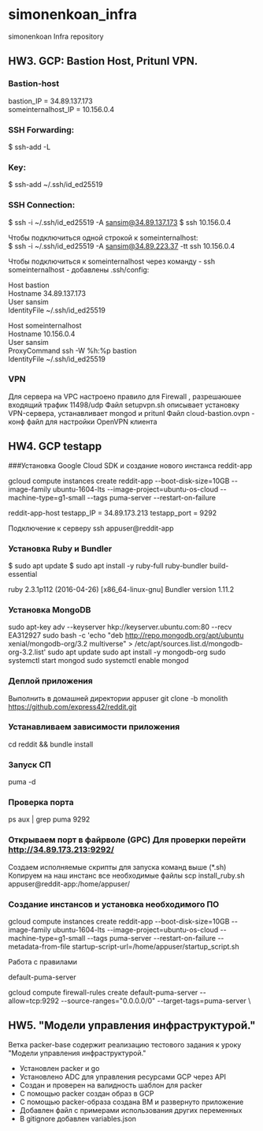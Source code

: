 # simonenkoan_infra
simonenkoan Infra repository

## HW3. GCP: Bastion Host, Pritunl VPN.

### Bastion-host
  bastion_IP = 34.89.137.173  
  someinternalhost_IP = 10.156.0.4

### SSH Forwarding:
$ ssh-add -L

### Key:
$ ssh-add ~/.ssh/id_ed25519

### SSH Connection:
$ ssh -i ~/.ssh/id_ed25519 -A sansim@34.89.137.173
$ ssh 10.156.0.4

  Чтобы подключиться одной строкой к someinternalhost:  
  $ ssh -i ~/.ssh/id_ed25519 -A sansim@34.89.223.37 -tt ssh 10.156.0.4  

Чтобы подключиться к someinternalhost через команду - ssh someinternalhost - добавлены .ssh/config:

   Host bastion  
   Hostname 34.89.137.173  
   User sansim  
   IdentityFile ~/.ssh/id_ed25519  

  Host someinternalhost  
  Hostname 10.156.0.4  
  User sansim  
  ProxyCommand ssh -W %h:%p bastion  
  IdentityFile ~/.ssh/id_ed25519

### VPN
Для сервера на VPC настроено правило для Firewall , разрешаюшее входящий трафик 11498/udp
Файл setupvpn.sh описывает установку VPN-сервера, устанавливает mongod и pritunl
Файл cloud-bastion.ovpn -  конф файл для настройки OpenVPN клиента

## HW4. GCP testapp
###Установка Google Cloud SDK и создание нового инстанса reddit-app

gcloud compute instances create reddit-app --boot-disk-size=10GB --image-family ubuntu-1604-lts --image-project=ubuntu-os-cloud --machine-type=g1-small --tags puma-server --restart-on-failure

reddit-app-host
testapp_IP = 34.89.173.213 testapp_port = 9292

Подключение к серверу ssh appuser@reddit-app
### Установка Ruby и Bundler
$ sudo apt update $ sudo apt install -y ruby-full ruby-bundler build-essential

ruby 2.3.1p112 (2016-04-26) [x86_64-linux-gnu] Bundler version 1.11.2

### Установка MongoDB

sudo apt-key adv --keyserver hkp://keyserver.ubuntu.com:80 --recv EA312927 sudo bash -c 'echo "deb http://repo.mongodb.org/apt/ubuntu xenial/mongodb-org/3.2 multiverse" > /etc/apt/sources.list.d/mongodb-org-3.2.list' sudo apt update sudo apt install -y mongodb-org sudo systemctl start mongod sudo systemctl enable mongod

### Деплой приложения
Выполнить в домашней директории
appuser git clone -b monolith https://github.com/express42/reddit.git

### Устанавливаем зависимости приложения
cd reddit && bundle install

### Запуск СП
puma -d

### Проверка порта
ps aux | grep puma 9292

### Открываем порт в файрволе (GPC) Для проверки перейти http://34.89.173.213:9292/
Создаем исполняемые скрипты для запуска команд выше (*.sh) Копируем на наш инстанс все необходимые файлы scp install_ruby.sh appuser@reddit-app:/home/appuser/

### Создание инстансов и установка необходимого ПО

gcloud compute instances create reddit-app --boot-disk-size=10GB --image-family ubuntu-1604-lts --image-project=ubuntu-os-cloud --machine-type=g1-small --tags puma-server --restart-on-failure --metadata-from-file startup-script-url=/home/appuser/startup_script.sh

Работа с правилами

default-puma-server

gcloud compute firewall-rules create default-puma-server --allow=tcp:9292 --source-ranges="0.0.0.0/0" --target-tags=puma-server \

## HW5.  "Модели управления инфраструктурой."
Ветка packer-base содержит реализацию тестового задания к уроку "Модели управления инфраструктурой."

- Установлен packer и go
- Установлено ADC для управления ресурсами GCP через API
- Создан и проверен на валидность шаблон для packer
- С помощью packer создан образ в GCP
- C помощью packer-образа создана ВМ и развернуто приложение
- Добавлен файл с примерами использования других переменных
- В  gitignore добавлен variables.json

